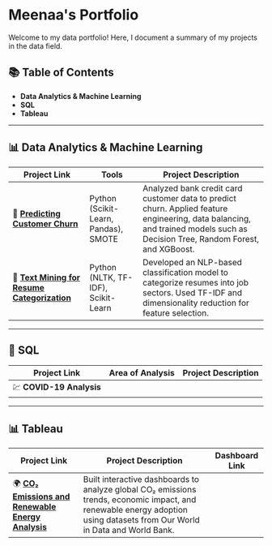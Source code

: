 # Meenaa's Portfolio

Welcome to my data portfolio! Here, I document a summary of my projects in the data field.

## 📚 Table of Contents
- **Data Analytics & Machine Learning**
- **SQL**
- **Tableau**

---

## 📊 Data Analytics & Machine Learning
| Project Link | Tools | Project Description |
|-------------|----------------|-------------------|
| 🏦 **[Predicting Customer Churn](https://github.com/meenaavalu/Python_Projects/blob/main/Churning%20customers.ipynb)** |  Python (Scikit-Learn, Pandas), SMOTE | Analyzed bank credit card customer data to predict churn. Applied feature engineering, data balancing, and trained models such as Decision Tree, Random Forest, and XGBoost. |
| 📄 **[Text Mining for Resume Categorization](https://github.com/meenaavalu/Python_Projects/blob/main/Resume%20Classification%20Using%20Text%20Mining.ipynb)** | Python (NLTK, TF-IDF), Scikit-Learn | Developed an NLP-based classification model to categorize resumes into job sectors. Used TF-IDF and dimensionality reduction for feature selection. |

---

## 💾 SQL
| Project Link | Area of Analysis | Project Description |
|-------------|----------------|----------------------|
| 💹 **COVID-19 Analysis** |  | |

---

## 📊 Tableau
| Project Link | Project Description | Dashboard Link |
|-------------|----------------------|---------------|
| 🌍 **[CO₂ Emissions and Renewable Energy Analysis](https://github.com/meenaavalu/THE-DYNAMICS-OF-GLOBAL-CO-EMISSIONS)** |Built interactive dashboards to analyze global CO₂ emissions trends, economic impact, and renewable energy adoption using datasets from Our World in Data and World Bank. | |


